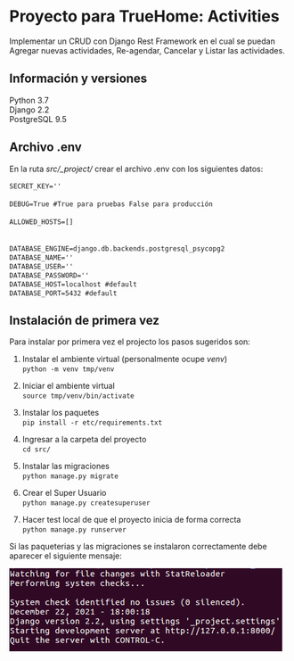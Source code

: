 # Proyecto para TrueHome: Activities
Implementar un CRUD con Django Rest Framework en el cual se puedan Agregar nuevas actividades, Re-agendar, Cancelar y Listar las actividades.


## Información y versiones
Python 3.7<br>
Django 2.2<br>
PostgreSQL 9.5


## Archivo .env
En la ruta *src/_project/* crear el archivo .env con los siguientes datos:

```
SECRET_KEY=''

DEBUG=True #True para pruebas False para producción

ALLOWED_HOSTS=[]


DATABASE_ENGINE=django.db.backends.postgresql_psycopg2
DATABASE_NAME=''
DATABASE_USER=''
DATABASE_PASSWORD=''
DATABASE_HOST=localhost #default
DATABASE_PORT=5432 #default
```

## Instalación de primera vez
Para instalar por primera vez el projecto los pasos sugeridos son:

1. Instalar el ambiente virtual (personalmente ocupe *venv*)<br>
`python -m venv tmp/venv`

2. Iniciar el ambiente virtual<br>
`source tmp/venv/bin/activate`

3. Instalar los paquetes<br>
`pip install -r etc/requirements.txt`

4. Ingresar a la carpeta del proyecto<br>
`cd src/`

5. Instalar las migraciones<br>
`python manage.py migrate`

6. Crear el Super Usuario<br>
`python manage.py createsuperuser`

7. Hacer test local de que el proyecto inicia de forma correcta<br>
`python manage.py runserver`

Si las paqueterias y las migraciones se instalaron correctamente debe aparecer el siguiente mensaje:

![python_manage_runserver.png](doc/images/python_manage_runserver.png)
